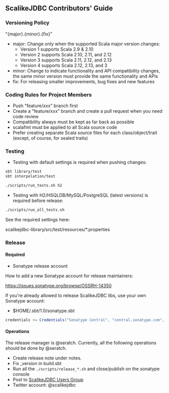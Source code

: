 ## ScalikeJDBC Contributors' Guide

### Versioning Policy

"{major}.{minor}.{fix}"

- major: Change only when the supported Scala major version changes:
  - Version 1 supports Scala 2.9 & 2.10
  - Version 2 supports Scala 2.10, 2.11, and 2.12
  - Version 3 supports Scala 2.11, 2.12, and 2.13
  - Version 4 supports Scala 2.12, 2.13, and 3
- minor: Change to indicate functionality and API compatibility changes, the same minor version must provide the same functionality and APIs
- fix: For releasing smaller improvements, bug fixes and new features

### Coding Rules for Project Members

- Push "feature/xxx" branch first
- Create a "feature/xxx" branch and create a pull request when you need code review
- Compatibility always must be kept as far back as possible
- scalafmt must be applied to all Scala source code
- Prefer creating separate Scala source files for each class/object/trait (except, of course, for sealed traits)

### Testing

- Testing with default settings is required when pushing changes:

```sh
sbt library/test
sbt interpolation/test

./scripts/run_tests.sh h2
```

- Testing with H2/HSQLDB/MySQL/PostgreSQL (latest versions) is required before release:

```sh
./scripts/run_all_tests.sh
```

See the required settings here:

scalikejdbc-library/src/test/resources/*.properties

### Release

#### Required

- Sonatype release account

How to add a new Sonatype account for release maintainers:

https://issues.sonatype.org/browse/OSSRH-14350

If you're already allowed to release ScalikeJDBC libs, use your own Sonatype account:

- $HOME/.sbt/1.0/sonatype.sbt

``` scala
credentials += Credentials("Sonatype Central", "central.sonatype.com", "xxx", "yyy")
```

#### Operations

The release manager is @seratch. Currently, all the following operations should be done by @seratch.

- Create release note under notes.
- Fix _version in build.sbt
- Run all the `./scripts/release_*.sh` and close/publish on the sonatype console
- Post to [ScalikeJDBC Users Group](https://groups.google.com/forum/#!forum/scalikejdbc-users-group)
- Twitter account: @scalikejdbc

